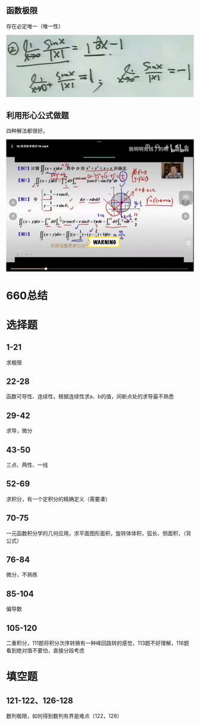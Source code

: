 ## 函数极限

存在必定唯一（唯一性）

![image-20230310161039471](数学基础知识.assets/image-20230310161039471.png)

## 利用形心公式做题

四种解法都很好。

![image-20230410212118235](数学基础知识.assets/image-20230410212118235.png)

# 660总结

# 选择题

## 1-21

求极限

## 22-28

函数可导性、连续性，根据连续性求a、b的值，间断点处的求导最不熟悉

## 29-42

求导，微分

## 43-50

三点、两性、一线

## 52-69

求积分，有一个定积分的精确定义（需要凑）

## 70-75

一元函数积分学的几何应用，求平面图形面积，旋转体体积，弧长、侧面积，（背公式）

## 76-84

微分，不熟练

## 85-104

偏导数

## 105-120

二重积分，111题将积分次序转换有一种峰回路转的感觉，113题不好理解，116题看到绝对值不要怕，直接分段考虑

# 填空题

## 121-122、126-128

数列极限，如何得到数列有界是难点（122，128）
